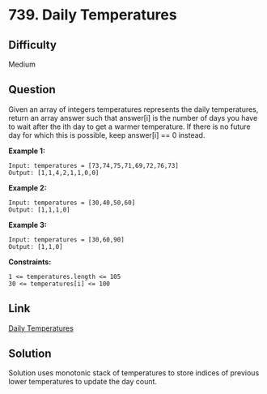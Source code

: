 # 739. Daily Temperatures

## Difficulty

Medium

## Question

Given an array of integers temperatures represents the daily temperatures, return an array answer such that answer[i] is the number of days you have to wait after the ith day to get a warmer temperature. If there is no future day for which this is possible, keep answer[i] == 0 instead.

**Example 1:**

    Input: temperatures = [73,74,75,71,69,72,76,73]
    Output: [1,1,4,2,1,1,0,0]

**Example 2:**

    Input: temperatures = [30,40,50,60]
    Output: [1,1,1,0]

**Example 3:**

    Input: temperatures = [30,60,90]
    Output: [1,1,0]

**Constraints:**

    1 <= temperatures.length <= 105
    30 <= temperatures[i] <= 100

## Link

[Daily Temperatures](https://leetcode.com/problems/daily-temperatures/)

## Solution

Solution uses monotonic stack of temperatures to store indices of previous lower temperatures to update the day count.
